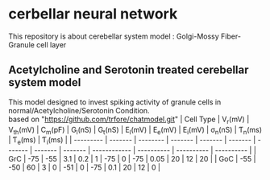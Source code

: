 # cerbellar neural network
This repository is about cerebellar system model : Golgi-Mossy Fiber-Granule cell layer <br/>
## Acetylcholine and Serotonin treated cerebellar system model
This model designed to invest spiking activity of granule cells in normal/Acetylcholine/Serotonin Condition. <br/> 
based on "https://github.com/trfore/chatmodel.git"
| Cell Type | V<sub>r</sub>(mV) | V<sub>th</sub>(mV) | C<sub>m</sub>(pF) | G<sub>l</sub>(nS) | G<sub>t</sub>(nS) | E<sub>l</sub>(mV) | E<sub>e</sub>(mV) | E<sub>i</sub>(mV) | σ<sub>n</sub>(nS) | Ƭ<sub>n</sub>(ms) | Ƭ<sub>e</sub>(ms) | Ƭ<sub>i</sub>(ms) |
| --------- | ------- | -------- | ------- | ------- | ------- | ------- | ------- | ------- | ------------ | ---------- | ---------- | ---------- |
| GrC       |   -75   |   -55    |   3.1   |   0.2   |    1    |   -75   |    0    |   -75   |     0.05     |     20     |     12     |     20     |
| GoC       |   -55   |   -50    |   60    |    3    |    0    |   -51   |    0    |   -75   |      0.1     |     20     |     12     |     0      |
